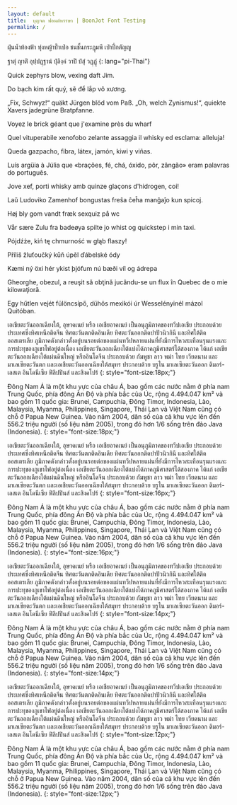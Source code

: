 ```yaml
---
layout: default
title:  บุญจด ฟอนต์หรรษา | BoonJot Font Testing
permalink: /
---
```


ฝุ่นน้ำท้องฟ้า ทุ่งหญ้าป้ำเป๋อ ชนชั้นกระฎุมพี เป่าปี่กตัญญู

ฐาตุํ ญาติํ อุปฺปฏฺฐานํ ปุํลิงฺคํ วาปิํ ปํสุํ วฏฺฏุํ
{: lang="pi-Thai"}

Quick zephyrs blow, vexing daft Jim.

Do bạch kim rất quý, sẽ để lắp vô xương.

„Fix, Schwyz!“ quäkt Jürgen blöd vom Paß.
„Oh, welch Zynismus!“, quiekte Xavers jadegrüne Bratpfanne.

Voyez le brick géant que j'examine près du wharf

Quel vituperabile xenofobo zelante assaggia il whisky ed esclama: alleluja!

Queda gazpacho, fibra, látex, jamón, kiwi y viñas.

Luís argüia à Júlia que «brações, fé, chá, óxido, pôr, zângão» eram palavras do português.

Jove xef, porti whisky amb quinze glaçons d'hidrogen, coi!

Laŭ Ludoviko Zamenhof bongustas freŝa ĉeĥa manĝaĵo kun spicoj.

Høj bly gom vandt fræk sexquiz på wc

Vår sære Zulu fra badeøya spilte jo whist og quickstep i min taxi.

Pójdźże, kiń tę chmurność w głąb flaszy!

Příliš žluťoučký kůň úpěl ďábelské ódy

Kæmi ný öxi hér ykist þjófum nú bæði víl og ádrepa

Gheorghe, obezul, a reuşit să obţină jucându-se un flux în Quebec de o mie kilowaţioră.

Egy hűtlen vejét fülöncsípő, dühös mexikói úr Wesselényinél mázol Quitóban.

เอเชียตะวันออกเฉียงใต้, อุษาคเนย์ หรือ เอเชียอาคเนย์ เป็นอนุภูมิภาคของทวีปเอเชีย ประกอบด้วยประเทศซึ่งทิศเหนือติดจีน ทิศตะวันตกติดอินเดีย ทิศตะวันออกติดปาปัวนิวกินี และทิศใต้ติดออสเตรเลีย ภูมิภาคดังกล่าวตั้งอยู่บนรอยต่อของแผ่นทวีปหลายแผ่นที่ยังมีการไหวสะเทือนรุนแรงและการปะทุของภูเขาไฟอยู่ต่อเนื่อง เอเชียตะวันออกเฉียงใต้แบ่งได้ภาคภูมิศาสตร์ได้สองภาค ได้แก่ เอเชียตะวันออกเฉียงใต้แผ่นดินใหญ่ หรืออินโดจีน ประกอบด้วย กัมพูชา ลาว พม่า ไทย เวียดนาม และมาเลเซียตะวันตก และเอเชียตะวันออกเฉียงใต้สมุทร ประกอบด้วย บรูไน มาเลเซียตะวันออก ติมอร์-เลสเต อินโดนีเซีย ฟิลิปปินส์ และสิงคโปร์
{: style="font-size:18px;"}

Đông Nam Á là một khu vực của châu Á, bao gồm các nước nằm ở phía nam Trung Quốc, phía đông Ấn Độ và phía bắc của Úc, rộng 4.494.047 km² và bao gồm 11 quốc gia: Brunei, Campuchia, Đông Timor, Indonesia, Lào, Malaysia, Myanma, Philippines, Singapore, Thái Lan và Việt Nam cũng có chỗ ở Papua New Guinea. Vào năm 2004, dân số của cả khu vực lên đến 556.2 triệu người (số liệu năm 2005), trong đó hơn 1/6 sống trên đảo Java (Indonesia).
{: style="font-size:18px;"}

เอเชียตะวันออกเฉียงใต้, อุษาคเนย์ หรือ เอเชียอาคเนย์ เป็นอนุภูมิภาคของทวีปเอเชีย ประกอบด้วยประเทศซึ่งทิศเหนือติดจีน ทิศตะวันตกติดอินเดีย ทิศตะวันออกติดปาปัวนิวกินี และทิศใต้ติดออสเตรเลีย ภูมิภาคดังกล่าวตั้งอยู่บนรอยต่อของแผ่นทวีปหลายแผ่นที่ยังมีการไหวสะเทือนรุนแรงและการปะทุของภูเขาไฟอยู่ต่อเนื่อง เอเชียตะวันออกเฉียงใต้แบ่งได้ภาคภูมิศาสตร์ได้สองภาค ได้แก่ เอเชียตะวันออกเฉียงใต้แผ่นดินใหญ่ หรืออินโดจีน ประกอบด้วย กัมพูชา ลาว พม่า ไทย เวียดนาม และมาเลเซียตะวันตก และเอเชียตะวันออกเฉียงใต้สมุทร ประกอบด้วย บรูไน มาเลเซียตะวันออก ติมอร์-เลสเต อินโดนีเซีย ฟิลิปปินส์ และสิงคโปร์
{: style="font-size:16px;"}

Đông Nam Á là một khu vực của châu Á, bao gồm các nước nằm ở phía nam Trung Quốc, phía đông Ấn Độ và phía bắc của Úc, rộng 4.494.047 km² và bao gồm 11 quốc gia: Brunei, Campuchia, Đông Timor, Indonesia, Lào, Malaysia, Myanma, Philippines, Singapore, Thái Lan và Việt Nam cũng có chỗ ở Papua New Guinea. Vào năm 2004, dân số của cả khu vực lên đến 556.2 triệu người (số liệu năm 2005), trong đó hơn 1/6 sống trên đảo Java (Indonesia).
{: style="font-size:16px;"}

เอเชียตะวันออกเฉียงใต้, อุษาคเนย์ หรือ เอเชียอาคเนย์ เป็นอนุภูมิภาคของทวีปเอเชีย ประกอบด้วยประเทศซึ่งทิศเหนือติดจีน ทิศตะวันตกติดอินเดีย ทิศตะวันออกติดปาปัวนิวกินี และทิศใต้ติดออสเตรเลีย ภูมิภาคดังกล่าวตั้งอยู่บนรอยต่อของแผ่นทวีปหลายแผ่นที่ยังมีการไหวสะเทือนรุนแรงและการปะทุของภูเขาไฟอยู่ต่อเนื่อง เอเชียตะวันออกเฉียงใต้แบ่งได้ภาคภูมิศาสตร์ได้สองภาค ได้แก่ เอเชียตะวันออกเฉียงใต้แผ่นดินใหญ่ หรืออินโดจีน ประกอบด้วย กัมพูชา ลาว พม่า ไทย เวียดนาม และมาเลเซียตะวันตก และเอเชียตะวันออกเฉียงใต้สมุทร ประกอบด้วย บรูไน มาเลเซียตะวันออก ติมอร์-เลสเต อินโดนีเซีย ฟิลิปปินส์ และสิงคโปร์
{: style="font-size:14px;"}

Đông Nam Á là một khu vực của châu Á, bao gồm các nước nằm ở phía nam Trung Quốc, phía đông Ấn Độ và phía bắc của Úc, rộng 4.494.047 km² và bao gồm 11 quốc gia: Brunei, Campuchia, Đông Timor, Indonesia, Lào, Malaysia, Myanma, Philippines, Singapore, Thái Lan và Việt Nam cũng có chỗ ở Papua New Guinea. Vào năm 2004, dân số của cả khu vực lên đến 556.2 triệu người (số liệu năm 2005), trong đó hơn 1/6 sống trên đảo Java (Indonesia).
{: style="font-size:14px;"}

เอเชียตะวันออกเฉียงใต้, อุษาคเนย์ หรือ เอเชียอาคเนย์ เป็นอนุภูมิภาคของทวีปเอเชีย ประกอบด้วยประเทศซึ่งทิศเหนือติดจีน ทิศตะวันตกติดอินเดีย ทิศตะวันออกติดปาปัวนิวกินี และทิศใต้ติดออสเตรเลีย ภูมิภาคดังกล่าวตั้งอยู่บนรอยต่อของแผ่นทวีปหลายแผ่นที่ยังมีการไหวสะเทือนรุนแรงและการปะทุของภูเขาไฟอยู่ต่อเนื่อง เอเชียตะวันออกเฉียงใต้แบ่งได้ภาคภูมิศาสตร์ได้สองภาค ได้แก่ เอเชียตะวันออกเฉียงใต้แผ่นดินใหญ่ หรืออินโดจีน ประกอบด้วย กัมพูชา ลาว พม่า ไทย เวียดนาม และมาเลเซียตะวันตก และเอเชียตะวันออกเฉียงใต้สมุทร ประกอบด้วย บรูไน มาเลเซียตะวันออก ติมอร์-เลสเต อินโดนีเซีย ฟิลิปปินส์ และสิงคโปร์
{: style="font-size:12px;"}

Đông Nam Á là một khu vực của châu Á, bao gồm các nước nằm ở phía nam Trung Quốc, phía đông Ấn Độ và phía bắc của Úc, rộng 4.494.047 km² và bao gồm 11 quốc gia: Brunei, Campuchia, Đông Timor, Indonesia, Lào, Malaysia, Myanma, Philippines, Singapore, Thái Lan và Việt Nam cũng có chỗ ở Papua New Guinea. Vào năm 2004, dân số của cả khu vực lên đến 556.2 triệu người (số liệu năm 2005), trong đó hơn 1/6 sống trên đảo Java (Indonesia).
{: style="font-size:12px;"}



